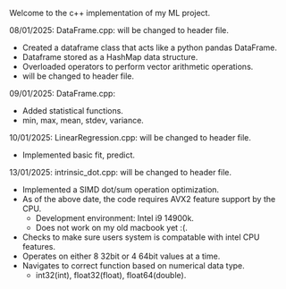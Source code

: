 Welcome to the c++ implementation of my ML project. 

08/01/2025: 
DataFrame.cpp:  will be changed to header file. 
- Created a dataframe class that acts like a python pandas DataFrame.
- Dataframe stored as a HashMap data structure.
- Overloaded operators to perform vector arithmetic operations.
- will be changed to header file. 


09/01/2025:
DataFrame.cpp: 
- Added statistical functions.
- min, max, mean, stdev, variance.


10/01/2025:
LinearRegression.cpp: will be changed to header file. 
- Implemented basic fit, predict.


13/01/2025: 
intrinsic_dot.cpp: will be changed to header file. 
- Implemented a SIMD dot/sum operation optimization.
- As of the above date, the code requires AVX2 feature support by the CPU.
  - Development environment: Intel i9 14900k.
  - Does not work on my old macbook yet :(.   
- Checks to make sure users system is compatable with intel CPU features.
- Operates on either 8 32bit or 4 64bit values at a time.
- Navigates to correct function based on numerical data type.
    - int32(int), float32(float), float64(double).


